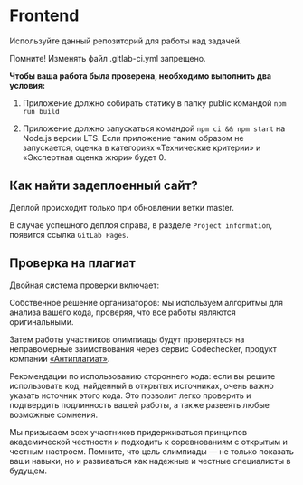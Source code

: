 # Frontend

Используйте данный репозиторий для работы над задачей.

Помните! Изменять файл .gitlab-ci.yml запрещено.

**Чтобы ваша работа была проверена, необходимо выполнить два условия:**

1) Приложение должно собирать статику в папку public командой `npm run build`

2) Приложение должно запускаться командой `npm ci && npm start` на Node.js версии LTS. Если приложение таким образом не запускается, оценка в категориях «Технические критерии» и «Экспертная оценка жюри» будет 0.

## Как найти задеплоенный сайт?

Деплой происходит только при обновлении ветки master.

В случае успешного деплоя справа, в разделе `Project information`, появится ссылка `GitLab Pages`.


## Проверка на плагиат

Двойная система проверки включает: 

Собственное решение организаторов: мы используем алгоритмы для анализа вашего кода, проверяя, что все работы являются оригинальными.

Затем работы участников олимпиады будут проверяться на неправомерные заимствования через сервис Codechecker, продукт компании [«Антиплагиат»](https://antiplagiat.ru/).

Рекомендации по использованию стороннего кода: если вы решите использовать код, найденный в открытых источниках, очень важно указать источник этого кода. Это позволит легко проверить и подтвердить подлинность вашей работы, а также развеять любые возможные сомнения. 

Мы призываем всех участников придерживаться принципов академической честности и подходить к соревнованиям с открытым и честным настроем. Помните, что цель олимпиады — не только показать ваши навыки, но и развиваться как надежные и честные специалисты в будущем.